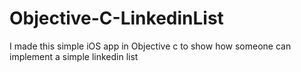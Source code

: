 # Objective-C-LinkedinList
I made this simple iOS app in Objective c to show how someone can implement a simple linkedin list
